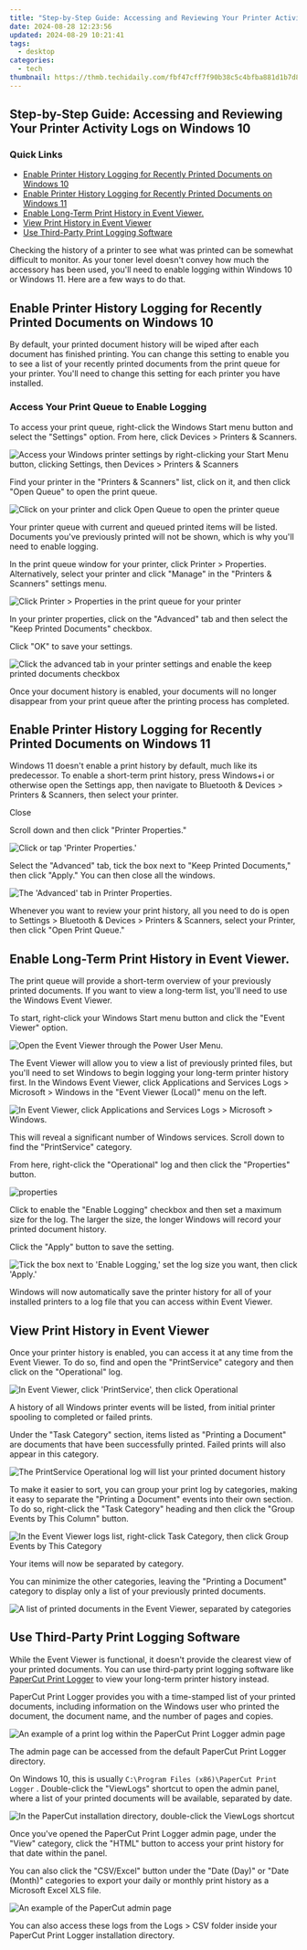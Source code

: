 ```yaml
---
title: "Step-by-Step Guide: Accessing and Reviewing Your Printer Activity Logs on Windows 10"
date: 2024-08-28 12:23:56
updated: 2024-08-29 10:21:41
tags:
  - desktop
categories:
  - tech
thumbnail: https://thmb.techidaily.com/fbf47cff7f90b38c5c4bfba881d1b7d8a9950edbba1743d545a40ebc632bb6c9.jpg
---
```


## Step-by-Step Guide: Accessing and Reviewing Your Printer Activity Logs on Windows 10

### Quick Links

* [Enable Printer History Logging for Recently Printed Documents on Windows 10](https://fox-blue.techidaily.com/witty-visuals-crafting-kapwings-laughs/)
* [Enable Printer History Logging for Recently Printed Documents on Windows 11](https://some-guidance.techidaily.com/2024-approved-uncover-5-powerful-speech-recognition-tools-for-your-mac/)
* [Enable Long-Term Print History in Event Viewer.](https://data-wizards.techidaily.com/celestial-cinema-outstanding-videos-plus-testimonies/)
* [View Print History in Event Viewer](https://video-capture.techidaily.com/2024-approved-top-picks-9-innovative-mobile-video-conferencing-tools-iphoneandroid/)
* [Use Third-Party Print Logging Software](https://extra-hints.techidaily.com/discover-the-ultimate-free-subtitles-convertors/)

 Checking the history of a printer to see what was printed can be somewhat difficult to monitor. As your toner level doesn't convey how much the accessory has been used, you'll need to enable logging within Windows 10 or Windows 11\. Here are a few ways to do that.

## 

##  Enable Printer History Logging for Recently Printed Documents on Windows 10

 By default, your printed document history will be wiped after each document has finished printing. You can change this setting to enable you to see a list of your recently printed documents from the print queue for your printer. You'll need to change this setting for each printer you have installed.

###  Access Your Print Queue to Enable Logging

 To access your print queue, right-click the Windows Start menu button and select the "Settings" option. From here, click Devices > Printers & Scanners.

![Access your Windows printer settings by right-clicking your Start Menu button, clicking Settings, then Devices &gt; Printers &amp; Scanners](https://static1.howtogeekimages.com/wordpress/wp-content/uploads/2019/10/Windows-Printer-Settings-Menu.png) 

 Find your printer in the "Printers & Scanners" list, click on it, and then click "Open Queue" to open the print queue.

![Click on your printer and click Open Queue to open the printer queue](https://static1.howtogeekimages.com/wordpress/wp-content/uploads/2019/10/Windows-Printer-Settings-Queue-Button.png) 

 Your printer queue with current and queued printed items will be listed. Documents you've previously printed will not be shown, which is why you'll need to enable logging.

 In the print queue window for your printer, click Printer > Properties. Alternatively, select your printer and click "Manage" in the "Printers & Scanners" settings menu.

![Click Printer > Properties in the print queue for your printer](https://static1.howtogeekimages.com/wordpress/wp-content/uploads/2019/10/Print-Queue-Properties-Button.png) 

 In your printer properties, click on the "Advanced" tab and then select the "Keep Printed Documents" checkbox.

 Click "OK" to save your settings.

![Click the advanced tab in your printer settings and enable the keep printed documents checkbox](https://static1.howtogeekimages.com/wordpress/wp-content/uploads/2019/10/Windows-Printer-Enable-History.png) 

 Once your document history is enabled, your documents will no longer disappear from your print queue after the printing process has completed.

##  Enable Printer History Logging for Recently Printed Documents on Windows 11

 Windows 11 doesn't enable a print history by default, much like its predecessor. To enable a short-term print history, press Windows+i or otherwise open the Settings app, then navigate to Bluetooth & Devices > Printers & Scanners, then select your printer. 

Close 

 Scroll down and then click "Printer Properties." 

![Click or tap 'Printer Properties.'](https://static1.howtogeekimages.com/wordpress/wp-content/uploads/2024/07/3-printer-preferences.png) 

 Select the "Advanced" tab, tick the box next to "Keep Printed Documents," then click "Apply." You can then close all the windows.

![The 'Advanced' tab in Printer Properties.](https://static1.howtogeekimages.com/wordpress/wp-content/uploads/2024/07/4-5.png) 

 Whenever you want to review your print history, all you need to do is open to Settings > Bluetooth & Devices > Printers & Scanners, select your Printer, then click "Open Print Queue." 

##  Enable Long-Term Print History in Event Viewer.

 The print queue will provide a short-term overview of your previously printed documents. If you want to view a long-term list, you'll need to use the Windows Event Viewer.

 To start, right-click your Windows Start menu button and click the "Event Viewer" option.

![Open the Event Viewer through the Power User Menu.](https://static1.howtogeekimages.com/wordpress/wp-content/uploads/2023/09/open-event-viewer.png) 

 The Event Viewer will allow you to view a list of previously printed files, but you'll need to set Windows to begin logging your long-term printer history first. In the Windows Event Viewer, click Applications and Services Logs > Microsoft > Windows in the "Event Viewer (Local)" menu on the left.

![In Event Viewer, click Applications and Services Logs &gt; Microsoft &gt; Windows.](https://static1.howtogeekimages.com/wordpress/wp-content/uploads/2024/07/print-services-event-viewer-1.png) 

 This will reveal a significant number of Windows services. Scroll down to find the "PrintService" category.

 From here, right-click the "Operational" log and then click the "Properties" button.

![properties](https://static1.howtogeekimages.com/wordpress/wp-content/uploads/2024/07/properties.png) 

 Click to enable the "Enable Logging" checkbox and then set a maximum size for the log. The larger the size, the longer Windows will record your printed document history.

 Click the "Apply" button to save the setting.

![Tick the box next to 'Enable Logging,' set the log size you want, then click 'Apply.'](https://static1.howtogeekimages.com/wordpress/wp-content/uploads/2024/07/enable-logging.png) 

 Windows will now automatically save the printer history for all of your installed printers to a log file that you can access within Event Viewer.

##  View Print History in Event Viewer

 Once your printer history is enabled, you can access it at any time from the Event Viewer. To do so, find and open the "PrintService" category and then click on the "Operational" log.

![In Event Viewer, click 'PrintService', then click Operational](https://static1.howtogeekimages.com/wordpress/wp-content/uploads/2024/07/operational.png) 

 A history of all Windows printer events will be listed, from initial printer spooling to completed or failed prints.

 Under the "Task Category" section, items listed as "Printing a Document" are documents that have been successfully printed. Failed prints will also appear in this category.

![The PrintService Operational log will list your printed document history](https://static1.howtogeekimages.com/wordpress/wp-content/uploads/2019/10/Windows-Event-Viewer-Printed-History.png) 

 To make it easier to sort, you can group your print log by categories, making it easy to separate the "Printing a Document" events into their own section. To do so, right-click the "Task Category" heading and then click the "Group Events by This Column" button.

![In the Event Viewer logs list, right-click Task Category, then click Group Events by This Category](https://static1.howtogeekimages.com/wordpress/wp-content/uploads/2019/10/Windows-Event-Viewer-Group-List-by-Categories.png) 

 Your items will now be separated by category.

 You can minimize the other categories, leaving the "Printing a Document" category to display only a list of your previously printed documents.

![A list of printed documents in the Event Viewer, separated by categories](https://static1.howtogeekimages.com/wordpress/wp-content/uploads/2019/10/Windows-Event-Viewer-Categories-List.png) 

##  Use Third-Party Print Logging Software

 While the Event Viewer is functional, it doesn't provide the clearest view of your printed documents. You can use third-party print logging software like [PaperCut Print Logger](https://www.papercut.com/products/free-software/print-logger/) to view your long-term printer history instead.

 PaperCut Print Logger provides you with a time-stamped list of your printed documents, including information on the Windows user who printed the document, the document name, and the number of pages and copies.

![An example of a print log within the PaperCut Print Logger admin page](https://static1.howtogeekimages.com/wordpress/wp-content/uploads/2019/10/PaperCut-Admin-Log.png) 

 The admin page can be accessed from the default PaperCut Print Logger directory.

 On Windows 10, this is usually `C:\Program Files (x86)\PaperCut Print Logger` . Double-click the "ViewLogs" shortcut to open the admin panel, where a list of your printed documents will be available, separated by date.

![In the PaperCut installation directory, double-click the ViewLogs shortcut](https://static1.howtogeekimages.com/wordpress/wp-content/uploads/2019/10/PaperCut-Directory.png) 

 Once you've opened the PaperCut Print Logger admin page, under the "View" category, click the "HTML" button to access your print history for that date within the panel.

 You can also click the "CSV/Excel" button under the "Date (Day)" or "Date (Month)" categories to export your daily or monthly print history as a Microsoft Excel XLS file.

![An example of the PaperCut admin page](https://static1.howtogeekimages.com/wordpress/wp-content/uploads/2019/10/PaperCut-Admin-Page.png) 

 You can also access these logs from the Logs > CSV folder inside your PaperCut Print Logger installation directory.

<ins class="adsbygoogle"
     style="display:block"
     data-ad-format="autorelaxed"
     data-ad-client="ca-pub-7571918770474297"
     data-ad-slot="1223367746"></ins>



<ins class="adsbygoogle"
     style="display:block"
     data-ad-client="ca-pub-7571918770474297"
     data-ad-slot="8358498916"
     data-ad-format="auto"
     data-full-width-responsive="true"></ins>
